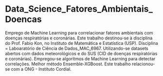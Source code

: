 # Data_Science_Fatores_Ambientais_Doencas
Emprego de Machine Learning para correlacionar fatores ambientais com doenças respiratórias e coronárias.
Este trabalho destinou-se à disciplina do Prof. Fabio Kon, no Instituto de Matemática e Estatística (USP).
Disciplina = Laboaratório de Ciência de Dados_MAC_6967.
Utilizando-se datasets abertos com dados meteorológicos e do SUS (CID de doenças respiratórias e coronárias).
Empregou-se algoritmos de Machine Learning para detectar correlações. Melhor método Ensemble-XGBoost.
Este trabalho relacionou-se com a ONG - Instituto Cordial.
